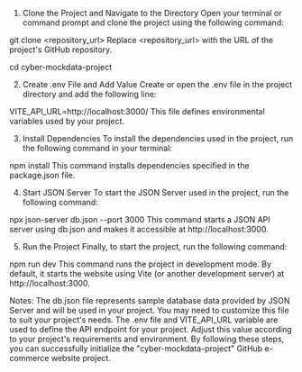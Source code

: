 1. Clone the Project and Navigate to the Directory
Open your terminal or command prompt and clone the project using the following command:

git clone <repository_url>
Replace <repository_url> with the URL of the project's GitHub repository.

cd cyber-mockdata-project

2. Create .env File and Add Value
Create or open the .env file in the project directory and add the following line:

VITE_API_URL=http://localhost:3000/
This file defines environmental variables used by your project.


3. Install Dependencies
To install the dependencies used in the project, run the following command in your terminal:

npm install
This command installs dependencies specified in the package.json file.


4. Start JSON Server
To start the JSON Server used in the project, run the following command:

npx json-server db.json --port 3000
This command starts a JSON API server using db.json and makes it accessible at http://localhost:3000.

5. Run the Project
Finally, to start the project, run the following command:

npm run dev
This command runs the project in development mode. By default, it starts the website using Vite (or another development server) at http://localhost:3000.

Notes:
The db.json file represents sample database data provided by JSON Server and will be used in your project. You may need to customize this file to suit your project's needs.
The .env file and VITE_API_URL variable are used to define the API endpoint for your project. Adjust this value according to your project's requirements and environment.
By following these steps, you can successfully initialize the "cyber-mockdata-project" GitHub e-commerce website project.
